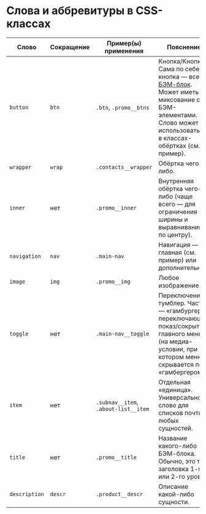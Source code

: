 # Слова и аббревитуры в CSS-классах

Слово     | Сокращение | Пример(ы) применения | Пояснение
-----     | -----------| ---------------------| ---------
`button`  | `btn`  | `.btn`, `.promo__btns` | Кнопка/Кнопки. Сама по себе кнопка — всегда [БЭМ-блок](http://nicothin.github.io/idiomatic-pre-CSS/#bem-block). Может иметь миксование с БЭМ-элементами. Слово может использоваться в классах-обёртках (см. пример).
`wrapper` | `wrap` | `.contacts__wrapper` | Обёртка чего-либо.
`inner`   | нет    | `.promo__inner` | Внутренняя обёртка чего-либо (чаще всего — для ограничения ширины и выравнивания по центру).
`navigation` | `nav` | `.main-nav` | Навигация — главная (см. пример) или дополнительная.
`image`   | `img`  | `.promo__img` | Любое изображение.
`toggle`  | нет    | `.main-nav__toggle` | Переключение, тумблер. Часто — «гамбургер», переключающий показ/сокрытие главного меню (на медиа-условии, при котором меню скрывается под «гамбергером»).
`item`    | нет    | `.subnav__item`, `.about-list__item` | Отдельная «единица». Универсальное слово для списков почти любых сущностей.
`title`   | нет    | `.promo__title` | Название какого-либо БЭМ-блока. Обычно, это тег заголовка 1-го или 2-го уровня.
`description` | `descr` | `.product__descr` | Описание какой-либо сущности.
